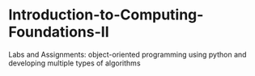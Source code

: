 # Introduction-to-Computing-Foundations-II
Labs and Assignments: 
object-oriented programming using python and
developing multiple types of algorithms

